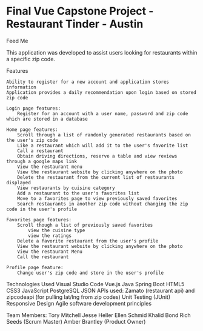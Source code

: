 # Final Vue Capstone Project - Restaurant Tinder - Austin

Feed Me

This application was developed to assist users looking for restaurants within a specific zip code.

Features

    Ability to register for a new account and application stores information
    Application provides a daily recommendation upon login based on stored zip code

    Login page features:
        Register for an account with a user name, password and zip code which are stored in a database

    Home page features: 
        Scroll through a list of randomly generated restaurants based on the user's zip code
        Like a restaurant which will add it to the user's favorite list
        Call a restaurant
        Obtain driving directions, reserve a table and view reviews through a google maps link
        View the restaurant menu 
        View the restaurant website by clicking anywhere on the photo
        Delete the restaurant from the current list of restaurants displayed
        View restaurants by cuisine category
        Add a restaurant to the user's favorites list
        Move to a favorites page to view previously saved favorites
        Search restaurants in another zip code without changing the zip code in the user's profile

    Favorites page features:
        Scroll though a list of previously saved favorites
            view the cuisine type
            view the ratings
        Delete a favorite restaurant from the user's profile
        View the restaurant website by clicking anywhere on the photo
        View the restaurant Menu
        Call the restaurant 

    Profile page feature:
        Change user's zip code and store in the user's profile



Technologies Used
    Visual Studio Code
    Vue.js
    Java
    Spring Boot
    HTML5
    CSS3
    JavaScript
    PostgreSQL
    JSON
    APIs used: Zamato (restaurant api) and zipcodeapi (for pulling lat/lng from zip codes) 
    Unit Testing (JUnit)
    Responsive Design
    Agile software development principles

Team Members:
    Tory Mitchell
    Jesse Heller
    Ellen Schmid
    Khalid Bond
    Rich Seeds (Scrum Master)
    Amber Brantley (Product Owner) 



